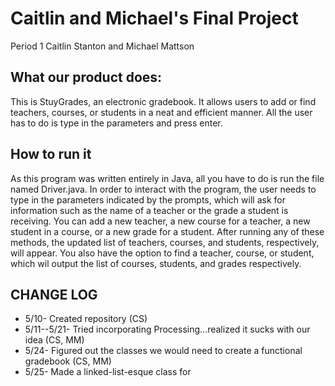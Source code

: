 <h1>Caitlin and Michael's Final Project</h1>
Period 1
Caitlin Stanton and Michael Mattson

<h2>What our product does:</h2>
This is StuyGrades, an electronic gradebook. It allows users to add or find teachers, courses, or students in a neat and efficient manner. All the user has to do is type in the parameters and press enter.

<h2>How to run it</h2>
As this program was written entirely in Java, all you have to do is run the file named Driver.java. In order to interact with the program, the user needs to type in the parameters indicated by the prompts, which will ask for information such as the name of a teacher or the grade a student is receiving.
You can add a new teacher, a new course for a teacher, a new student in a course, or a new grade for a student. After running any of these methods, the updated list of teachers, courses, and students, respectively, will appear.
You also have the option to find a teacher, course, or student, which wil output the list of courses, students, and grades respectively.

<h2>CHANGE LOG</h2>
<ul>
  <li>5/10- Created repository (CS)</li>
  <li>5/11--5/21- Tried incorporating Processing...realized it sucks with our idea (CS, MM)</li>
  <li>5/24- Figured out the classes we would need to create a functional gradebook (CS, MM)</li>
  <li>5/25- Made a linked-list-esque class for</li>
</ul>
